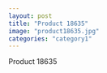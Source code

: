 ```yaml
---
layout: post
title: "Product 18635"
image: "product18635.jpg"
categories: "category1"
---
```

Product 18635
